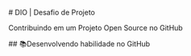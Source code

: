 \# DIO | Desafio de Projeto

Contribuindo em um Projeto Open Source no GitHub

\## 📚Desenvolvendo habilidade no GitHub